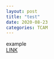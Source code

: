 ```yaml
---
layout: post
title: "test"
date: 2020-08-23
categories: TCAM
---
```

example  
[LINK](https://ieeexplore.ieee.org/stamp/stamp.jsp?tp=&arnumber=1094876)
